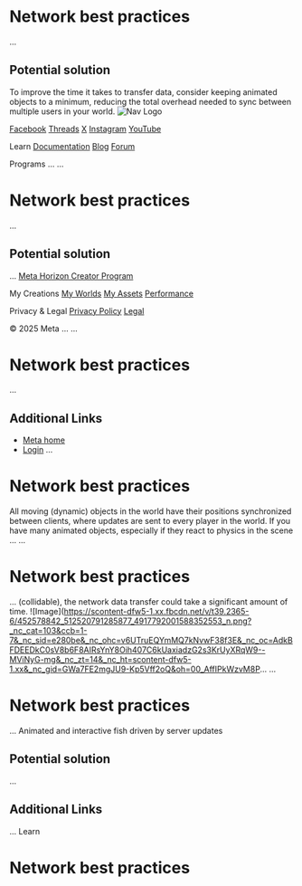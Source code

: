 # Network best practices
...
## Potential solution

 To improve the time it takes to transfer data, consider keeping animated objects
to a minimum, reducing the total overhead needed to sync between multiple users
in your world.    ![Nav Logo](https://static.xx.fbcdn.net/rsrc.php/yE/r/3SoBlk8EqOQ.svg)


[Facebook](https://www.facebook.com/MetaHorizon/)
[Threads](https://www.threads.com/@metahorizon)
[X](https://x.com/MetaHorizon)
[Instagram](https://www.instagram.com/metahorizon/)
[YouTube](https://www.youtube.com/@MetaQuestVR)

 Learn
[Documentation](https://developers.meta.com/horizon-worlds/learn/documentation/)
[Blog](https://developers.meta.com/horizon/blog/)
[Forum](https://communityforums.atmeta.com/t5/Creator-Forum/ct-p/Meta_Horizon_Creator_Forums)

 Programs
...
...
# Network best practices
...
## Potential solution
...
[Meta Horizon Creator Program](https://developers.meta.com/horizon-worlds/programs/)

 My Creations
[My Worlds](https://horizon.meta.com/creator/worlds_all/?utm_source=horizon_worlds_creator)
[My Assets](https://horizon.meta.com/creator/assets/?utm_source=horizon_worlds_creator)
[Performance](https://horizon.meta.com/creator/performance/traces/?utm_source=horizon_worlds_creator)

 Privacy & Legal
[Privacy Policy](https://www.meta.com/legal/privacy-policy/)
[Legal](https://www.meta.com/legal/supplemental-terms-of-service/)

 © 2025 Meta
...
...
# Network best practices
...
## Additional Links
- [Meta home](https://developers.meta.com/horizon-worlds/)
- [Login](https://developers.meta.com/login/?redirect_uri=https%3A%2F%2Fdevelopers.meta.com%2Fhorizon-worlds%2Flearn%2Fdocumentation%2Fperformance-best-practices-and-tooling%2Fperformance-best-practices%2Fnetwork-best-practices%2F)
...
# Network best practices

 All moving (dynamic) objects in the world have their positions synchronized
between clients, where updates are sent to every player in the world. If you have
many animated objects, especially if they react to physics in the scene
...
...
# Network best practices
...
(collidable), the network data transfer could take a significant amount of time. ![Image](https://scontent-dfw5-1.xx.fbcdn.net/v/t39.2365-6/452578842_512520791285877_4917792001588352553_n.png?_nc_cat=103&ccb=1-7&_nc_sid=e280be&_nc_ohc=v6UTruEQYmMQ7kNvwF38f3E&_nc_oc=AdkBFDEEDkC0sV8b6F8AIRsYnY8Oih407C6kUaxiadzG2s3KrUyXRqW9--MViNyG-mg&_nc_zt=14&_nc_ht=scontent-dfw5-1.xx&_nc_gid=GWa7FE2mgJU9-Kp5Vff2oQ&oh=00_AffIPkWzvM8P...
...
# Network best practices
...
 Animated and interactive fish driven by server updates  
## Potential solution
...
## Additional Links
...
      Learn
# Network best practices
